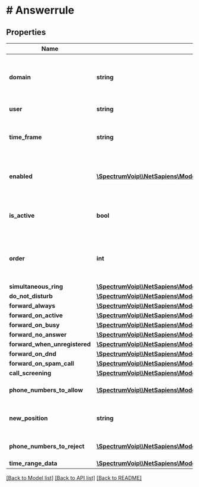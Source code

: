 # # Answerrule

## Properties

Name | Type | Description | Notes
------------ | ------------- | ------------- | -------------
**domain** | **string** | This is the main organization name. This is used to link resource to its group/tenant/organization/enterprise. ~ and * can be used alone in special cases to mean My Domain (~) and All Domains (\\*). |
**user** | **string** | This is the main user extension for the user account. |
**time_frame** | **string** | This is the timeframe that also is needed to make this set of answer rules unique. * is teh default and if no timeframes are setup this is is how to set anserrules. |
**enabled** | [**\SpectrumVoip\\\\NetSapiens\Model\YesNoStringYesDefault**](YesNoStringYesDefault.md) | When enabled this rule is available to be user though it may not be active as the timeframe might not match the current time or there could be other hihger priority timeframes. |
**is_active** | **bool** | This is read only option that will be true if this timeframe is active for this user when taking into account current settings, date/time and all timeframes. | [readonly]
**order** | **int** | This is to allow for a priority based order of different timeframes. The default is to add it in value higher (lower priority) than the lowest priority timeframe. Timeframe * will get 99 if not already set. | [optional] [readonly] [default to 99]
**simultaneous_ring** | [**\SpectrumVoip\\\\NetSapiens\Model\DomainsDomainUsersUserAnswerrulesPostRequestSimultaneousRing**](DomainsDomainUsersUserAnswerrulesPostRequestSimultaneousRing.md) |  | [optional]
**do_not_disturb** | [**\SpectrumVoip\\\\NetSapiens\Model\DomainsDomainUsersUserAnswerrulesPostRequestDoNotDisturb**](DomainsDomainUsersUserAnswerrulesPostRequestDoNotDisturb.md) |  | [optional]
**forward_always** | [**\SpectrumVoip\\\\NetSapiens\Model\AnswerruleFeature**](AnswerruleFeature.md) |  | [optional]
**forward_on_active** | [**\SpectrumVoip\\\\NetSapiens\Model\AnswerruleFeature**](AnswerruleFeature.md) |  | [optional]
**forward_on_busy** | [**\SpectrumVoip\\\\NetSapiens\Model\AnswerruleFeature**](AnswerruleFeature.md) |  | [optional]
**forward_no_answer** | [**\SpectrumVoip\\\\NetSapiens\Model\AnswerruleFeature**](AnswerruleFeature.md) |  | [optional]
**forward_when_unregistered** | [**\SpectrumVoip\\\\NetSapiens\Model\AnswerruleFeature**](AnswerruleFeature.md) |  | [optional]
**forward_on_dnd** | [**\SpectrumVoip\\\\NetSapiens\Model\AnswerruleFeature**](AnswerruleFeature.md) |  | [optional]
**forward_on_spam_call** | [**\SpectrumVoip\\\\NetSapiens\Model\AnswerruleFeature**](AnswerruleFeature.md) |  | [optional]
**call_screening** | [**\SpectrumVoip\\\\NetSapiens\Model\DomainsDomainUsersUserAnswerrulesPostRequestCallScreening**](DomainsDomainUsersUserAnswerrulesPostRequestCallScreening.md) |  | [optional]
**phone_numbers_to_allow** | [**\SpectrumVoip\\\\NetSapiens\Model\AnswerruleFeatureWithRemove**](AnswerruleFeatureWithRemove.md) | This is a list of numbers that would be allowed bypassing features like do-not-disturb and call-screening. | [optional]
**new_position** | **string** | This will move the answerrule to the top or bottom in the priority list. Top having the most priority, and bottom having the least priority | [optional]
**phone_numbers_to_reject** | [**\SpectrumVoip\\\\NetSapiens\Model\AnswerruleFeatureWithRemove**](AnswerruleFeatureWithRemove.md) | This is a list of numbers that would be allowed bypassing features like do-not-disturb and call-screening. | [optional]
**time_range_data** | [**\SpectrumVoip\\\\NetSapiens\Model\Timeframe[]**](Timeframe.md) |  | [optional]

[[Back to Model list]](../../README.md#models) [[Back to API list]](../../README.md#endpoints) [[Back to README]](../../README.md)
